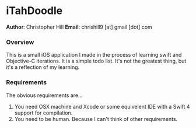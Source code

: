 # iTahDoodle

**Author**: Christopher Hill 
**Email**: chrishill9 [at] gmail [dot] com

### Overview
This is a small iOS application I made in the process of learning swift and Objective-C iterations. 
It is a simple todo list. It's not the greatest thing, but it's a reflection of my learning. 

### Requirements
The obvious requirements are...
1. You need OSX machine and Xcode or some equivelent IDE with a Swift 4 support for compilation. 
2. You need to be human. Because I can't think of other requirements. 


